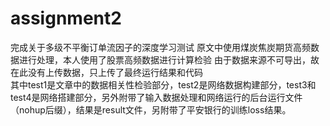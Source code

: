 # assignment2
完成关于多级不平衡订单流因子的深度学习测试
原文中使用煤炭焦炭期货高频数据进行处理，本人使用了股票高频数据进行计算检验
由于数据来源不可导出，故在此没有上传数据，只上传了最终运行结果和代码  
其中test1是文章中的数据相关性检验部分，test2是网络数据构建部分，test3和test4是网络搭建部分，另外附带了输入数据处理和网络运行的后台运行文件（nohup后缀），结果是result文件，另附带了平安银行的训练loss结果。
